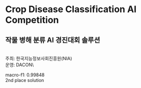 # Crop Disease Classification AI Competition

## 작물 병해 분류 AI 경진대회 솔루션
\
주최: 한국지능정보사회진흥원(NIA)\
운영: DACON\

macro-f1: 0.99848\
2nd place solution
